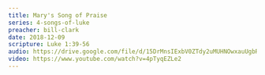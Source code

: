 ```yaml
---
title: Mary's Song of Praise
series: 4-songs-of-luke
preacher: bill-clark
date: 2018-12-09
scripture: Luke 1:39-56
audio: https://drive.google.com/file/d/15DrMnsIExbV0ZTdy2uMUHNOwxauUgbRM/view
video: https://www.youtube.com/watch?v=4pTyqEZLe2
---
```

